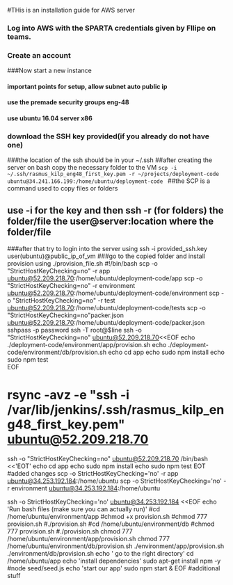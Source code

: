 #THis is an installation guide for AWS server
### Log into AWS with the SPARTA credentials given by FIlipe on teams.
### Create an account
###Now start a new instance
#### important points for setup, allow subnet auto public ip
#### use the premade security groups eng-48
#### use ubuntu 16.04 server x86
### download the SSH key provided(if you already do not have one)
###the location of the ssh should be in your ~/.ssh
##after creating the server on bash copy the necessary folder to the VM
``scp -i ~/.ssh/rasmus_kilp_eng48_first_key.pem -r ~/projects/deployment-code ubuntu@34.241.166.199:/home/ubuntu/deployment-code
``
##the SCP is a command used to copy files or folders
## use -i for the key and then ssh -r (for folders) the folder/file the user@server:location where the folder/file
###after that try to login into the server using ssh -i provided_ssh.key user(ubuntu)@public_ip_of_vm
###go to the copied folder and install provision using ./provision_file.sh
#!/bin/bash
 scp -o "StrictHostKeyChecking=no" -r app ubuntu@52.209.218.70:/home/ubuntu/deployment-code/app
  scp -o "StrictHostKeyChecking=no" -r environment ubuntu@52.209.218.70:/home/ubuntu/deployment-code/environment
 scp -o "StrictHostKeyChecking=no" -r test ubuntu@52.209.218.70:/home/ubuntu/deployment-code/tests
 scp -o "StrictHostKeyChecking=no"packer.json ubuntu@52.209.218.70:/home/ubuntu/deployment-code/packer.json
sshpass -p password ssh -T root@$line
ssh -o "StrictHostKeyChecking=no" ubuntu@52.209.218.70<<EOF
echo ./deployment-code/environment/app/provision.sh
echo ./deployment-code/environment/db/provision.sh
echo cd app
echo sudo npm install
echo sudo npm test  
EOF
# rsync -avz -e "ssh -i /var/lib/jenkins/.ssh/rasmus_kilp_eng48_first_key.pem" ubuntu@52.209.218.70
ssh -o "StrictHostKeyChecking=no" ubuntu@52.209.218.70 /bin/bash <<'EOT'
echo cd app
echo sudo npm install
echo sudo npm test
EOT
#added changes
scp -o StrictHostKeyChecking='no' -r app ubuntu@34.253.192.184:/home/ubuntu
scp -o StrictHostKeyChecking='no' -r environment ubuntu@34.253.192.184:/home/ubuntu

ssh -o StrictHostKeyChecking='no' ubuntu@34.253.192.184 <<EOF
	echo 'Run bash files (make sure you can actually run)'
    #cd /home/ubuntu/environment/app
   	#chmod +x provision.sh
   	#chmod 777 provision.sh
    #./provision.sh
    #cd /home/ubuntu/environment/db
    #chmod 777 provision.sh
    #./provision.sh
    chmod 777 /home/ubuntu/environment/app/provision.sh
    chmod 777 /home/ubuntu/environment/db/provision.sh
    ./environment/app/provision.sh
    ./environment/db/provision.sh
    echo ' go to the right directory'
    cd /home/ubuntu/app
    echo 'install dependencies'
    sudo apt-get install npm -y
   #node seed/seed.js
    echo 'start our app'
    sudo npm start &
EOF
#additional stuff
